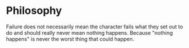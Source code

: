 
# Philosophy
Failure does not necessarily mean the character fails what they set out to do and should really never mean nothing happens. Because "nothing happens" is never the worst thing that could happen.

